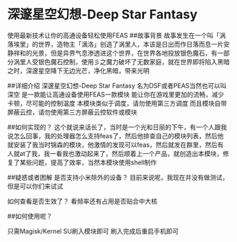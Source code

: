 # 深邃星空幻想-Deep Star Fantasy
使用最新技术让你的高通设备轻松使用FEAS
##故事背景
故事发生在一个叫「涡落埃里」的世界，造物主「漓洛」创造了涡里人，本该是日出而作日落而息一片安静祥和的光景，但是异界气息渗透进这个世界，在世界各地投放银色魔石，有一部分涡里人受银色魔石控制，使用彡之魔力破坏了无数家庭，就在世界即将陷入黑暗之时，深邃星空降下无边光芒，净化黑暗，带来光明

##详细介绍
深邃星空幻想-Deep Star Fantasy
名为DSF或者PEAS当然也可以叫深空
是一款能让高通设备使用FEAS一款模块
能让你在游戏里更加的流畅，减少卡顿，尽可能的控制温度
本模块类似于调度，请勿使用第三方调度
而且模块自带屏蔽云控，请勿使用第三方屏蔽云控软件或模块

##如何实现的？
这个就说来话长了，当时是一个光和日丽的下午，有一个人跟我说怎么回事，我的处理器怎么支持feas了，然后他排查自己的模块列表，然后他就安装了我当时锦森的模块，他激情的发现可以feas，然后就发在群里，然后有人就at了我，我一看我也激动起来了，然后顺着上一个产品，就创造出本模块，修复了某些问题，提高了效率，当然本模块使用shell制作

##疑惑或者困解
是否支持小米除外的设备？
目前来说呢，我现在并没有做测试，但是可以你们来试试

如何查看是否生效了？
看频率还有占用是否贴合中大核


##如何使用呢？

只需Magisk/Kernel SU刷入模块即可
刷入完成后重启手机即可